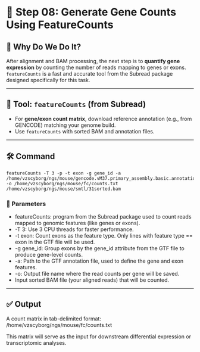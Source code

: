 # 🧮 Step 08: Generate Gene Counts Using FeatureCounts

## 🎯 Why Do We Do It?
After alignment and BAM processing, the next step is to **quantify gene expression** by counting the number of reads mapping to genes or exons. `featureCounts` is a fast and accurate tool from the Subread package designed specifically for this task.

---

## 🔧 Tool: `featureCounts` (from Subread)

- For **gene/exon count matrix**, download reference annotation (e.g., from GENCODE) matching your genome build.
- Use `featureCounts` with sorted BAM and annotation files.

---

## 🛠️ Command

```
featureCounts -T 3 -p -t exon -g gene_id -a /home/vzscyborg/ngs/mouse/gencode.vM37.primary_assembly.basic.annotation.gff3  -o /home/vzscyborg/ngs/mouse/fc/counts.txt /home/vzscyborg/ngs/mouse/smtl/31sorted.bam
```
### 🧾 Parameters

- featureCounts: program from the Subread package used to count reads mapped to genomic features (like genes or exons). 
- -T 3: 	Use 3 CPU threads for faster performance.  
- -t exon: 	Count exons as the feature type. Only lines with feature type == exon in the GTF file will be used. 
- -g gene_id: 	Group exons by the gene_id attribute from the GTF file to produce gene-level counts. 
- -a:  Path to the GTF annotation file, used to define the gene and exon features. 
- -o: 	Output file name where the read counts per gene will be saved.
- 	Input sorted BAM file (your aligned reads) that will be counted.

---
## ✅ Output
A count matrix in tab-delimited format:
/home/vzscyborg/ngs/mouse/fc/counts.txt

This matrix will serve as the input for downstream differential expression or transcriptomic analyses.

